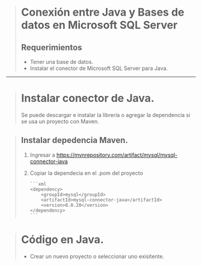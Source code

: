 ﻿> # Conexión entre Java y Bases de datos en Microsoft SQL Server
> ## Requerimientos
> - Tener una base de datos.
> - Instalar el conector de Microsoft SQL Server para Java.
---
> # Instalar conector de Java. 
> Se puede descargar e instalar la librería o agregar la dependencia si se usa un proyecto con Maven.

> ## Instalar depedencia Maven. 
> 1. Ingresar a https://mvnrepository.com/artifact/mysql/mysql-connector-java
> 2. Copiar la dependecia en el .pom del proyecto
>
>        ```xml
>        <dependency>
>            <groupId>mysql</groupId>
>            <artifactId>mysql-connector-java</artifactId>
>            <version>8.0.20</version>
>        </dependency>
>        ```

> # Código en Java.
> - Crear un nuevo proyecto o seleccionar uno exisitente.
> 